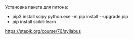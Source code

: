 Установка пакета для питона:
* pip3 install scipy
python.exe -m pip install --upgrade pip
* pip install scikit-learn

https://stepik.org/course/76/syllabus